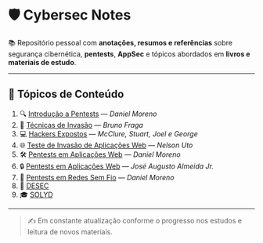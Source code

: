 # 🛡️ Cybersec Notes

📚 Repositório pessoal com **anotações, resumos e referências** sobre segurança cibernética, **pentests**, **AppSec** e tópicos abordados em **livros e materiais de estudo**.

---

## 📌 Tópicos de Conteúdo

1. 🔍 [Introdução a Pentests](https://github.com/gustavogss/cybersec-notes/tree/main/Introducao_a_pentests) — *Daniel Moreno*  
2. 🧠 [Técnicas de Invasão](https://github.com/gustavogss/cybersec-notes/tree/main/Tecnicas_de_invasao) — *Bruno Fraga*  
3. 💻 [Hackers Expostos](https://github.com/gustavogss/cybersec-notes/tree/main/Hackers%20_expostos) — *McClure, Stuart, Joel e George*  
4. 🌐 [Teste de Invasão de Aplicações Web](https://github.com/gustavogss/cybersec-notes/tree/main/Teste_de_Invasao_de_aplicacoes_Web) — *Nelson Uto*  
5. 🛠️ [Pentests em Aplicações Web](https://github.com/gustavogss/cybersec-notes/tree/main/Pentests_em_aplicacoes_web_DM) — *Daniel Moreno*  
6. 🔒 [Pentests em Aplicações Web](https://github.com/gustavogss/cybersec-notes/tree/main/Pentests_em_aplicacoes_web_JA) — *José Augusto Almeida Jr.*  
7. 📡 [Pentests em Redes Sem Fio](https://github.com/gustavogss/cybersec-notes/tree/main/Pentests_em_redes_sem_fio) — *Daniel Moreno*
8. 🧩 [DESEC](https://github.com/gustavogss/cybersec-notes/tree/main/DESEC)  
9. 🎓 [SOLYD](https://github.com/gustavogss/cybersec-notes/tree/main/SOLYD)

---

> ✍️ Em constante atualização conforme o progresso nos estudos e leitura de novos materiais.
